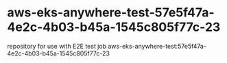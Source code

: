# aws-eks-anywhere-test-57e5f47a-4e2c-4b03-b45a-1545c805f77c-23
repository for use with E2E test job aws-eks-anywhere-test:57e5f47a-4e2c-4b03-b45a-1545c805f77c-23
